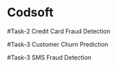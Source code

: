 # Codsoft

#Task-2
  Credit Card Fraud Detection

#Task-3
  Customer Churn Prediction

#Task-3
  SMS Fraud Detection
